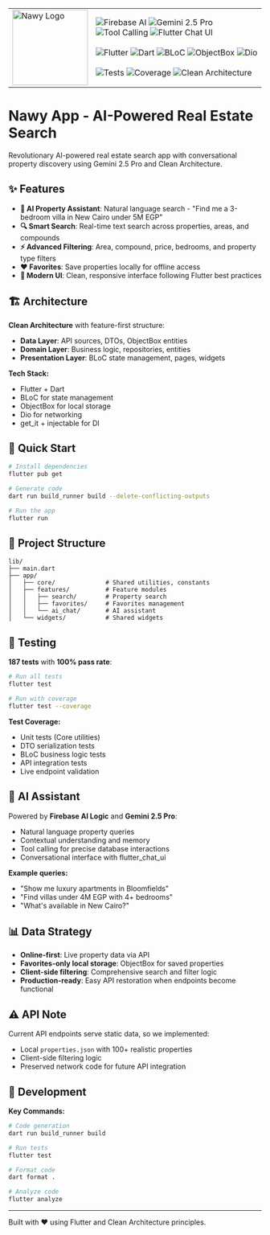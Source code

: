 <div align="center">
  <table>
    <tr>
      <td>
        <img src="nawy_logo.png" alt="Nawy Logo" width="150" height="150" style="object-fit: cover;">
      </td>
      <td>
        <div>
          <img src="https://img.shields.io/badge/Firebase%20AI-🤖-FF6B35.svg" alt="Firebase AI">
          <img src="https://img.shields.io/badge/Gemini%202.5%20Pro-🧠-4285F4.svg" alt="Gemini 2.5 Pro">
          <img src="https://img.shields.io/badge/Tool%20Calling-🔧-34A853.svg" alt="Tool Calling">
          <img src="https://img.shields.io/badge/Flutter%20Chat%20UI-💬-02569B.svg" alt="Flutter Chat UI">
          <br><br>
          <img src="https://img.shields.io/badge/Flutter-02569B?logo=flutter&logoColor=white" alt="Flutter">
          <img src="https://img.shields.io/badge/Dart-0175C2?logo=dart&logoColor=white" alt="Dart">
          <img src="https://img.shields.io/badge/BLoC-FF6B35?logo=flutter&logoColor=white" alt="BLoC">
          <img src="https://img.shields.io/badge/ObjectBox-34A853?logo=objectbox&logoColor=white" alt="ObjectBox">
          <img src="https://img.shields.io/badge/Dio-02569B?logo=dart&logoColor=white" alt="Dio">
          <br><br>
          <img src="https://img.shields.io/badge/tests-187%20passing-brightgreen.svg" alt="Tests">
          <img src="https://img.shields.io/badge/coverage-100%25%20pass%20rate-brightgreen.svg" alt="Coverage">
          <img src="https://img.shields.io/badge/architecture-Clean%20Architecture-blue.svg" alt="Clean Architecture">
        </div>
      </td>
    </tr>
  </table>
</div>

# Nawy App - AI-Powered Real Estate Search

Revolutionary AI-powered real estate search app with conversational property discovery using Gemini 2.5 Pro and Clean Architecture.

## ✨ Features

- **🤖 AI Property Assistant**: Natural language search - "Find me a 3-bedroom villa in New Cairo under 5M EGP"
- **🔍 Smart Search**: Real-time text search across properties, areas, and compounds
- **⚡ Advanced Filtering**: Area, compound, price, bedrooms, and property type filters
- **❤️ Favorites**: Save properties locally for offline access
- **📱 Modern UI**: Clean, responsive interface following Flutter best practices

## 🏗️ Architecture

**Clean Architecture** with feature-first structure:
- **Data Layer**: API sources, DTOs, ObjectBox entities
- **Domain Layer**: Business logic, repositories, entities  
- **Presentation Layer**: BLoC state management, pages, widgets

**Tech Stack:**
- Flutter + Dart
- BLoC for state management
- ObjectBox for local storage
- Dio for networking
- get_it + injectable for DI

## 🚀 Quick Start

```bash
# Install dependencies
flutter pub get

# Generate code
dart run build_runner build --delete-conflicting-outputs

# Run the app
flutter run
```

## 📁 Project Structure

```
lib/
├── main.dart
├── app/
│   ├── core/              # Shared utilities, constants
│   ├── features/          # Feature modules
│   │   ├── search/        # Property search
│   │   ├── favorites/     # Favorites management
│   │   └── ai_chat/       # AI assistant
│   └── widgets/           # Shared widgets
```

## 🧪 Testing

**187 tests** with **100% pass rate**:

```bash
# Run all tests
flutter test

# Run with coverage
flutter test --coverage
```

**Test Coverage:**
- Unit tests (Core utilities)
- DTO serialization tests
- BLoC business logic tests
- API integration tests
- Live endpoint validation

## 🤖 AI Assistant

Powered by **Firebase AI Logic** and **Gemini 2.5 Pro**:

- Natural language property queries
- Contextual understanding and memory
- Tool calling for precise database interactions
- Conversational interface with flutter_chat_ui

**Example queries:**
- "Show me luxury apartments in Bloomfields"
- "Find villas under 4M EGP with 4+ bedrooms"
- "What's available in New Cairo?"

## 📊 Data Strategy

- **Online-first**: Live property data via API
- **Favorites-only local storage**: ObjectBox for saved properties
- **Client-side filtering**: Comprehensive search and filter logic
- **Production-ready**: Easy API restoration when endpoints become functional

## ⚠️ API Note

Current API endpoints serve static data, so we implemented:
- Local `properties.json` with 100+ realistic properties
- Client-side filtering logic
- Preserved network code for future API integration

## 🔧 Development

**Key Commands:**
```bash
# Code generation
dart run build_runner build

# Run tests
flutter test

# Format code
dart format .

# Analyze code
flutter analyze
```

---

Built with ❤️ using Flutter and Clean Architecture principles.
